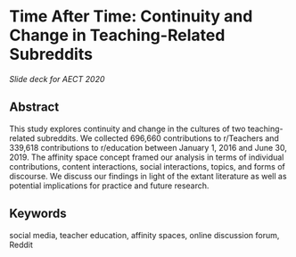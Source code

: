 # Time After Time: Continuity and Change in Teaching-Related Subreddits

*Slide deck for AECT 2020*

## Abstract

This study explores continuity and change in the cultures of two teaching-related subreddits. We collected 696,660 contributions to r/Teachers and 339,618 contributions to r/education between January 1, 2016 and June 30, 2019. The affinity space concept framed our analysis in terms of individual contributions, content interactions, social interactions, topics, and forms of discourse. We discuss our findings in light of the extant literature as well as potential implications for practice and future research. 

## Keywords

social media, teacher education, affinity spaces, online discussion forum, Reddit